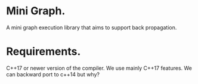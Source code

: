 # Mini Graph. 
A mini graph execution library that aims to support back propagation.

# Requirements.
C++17 or newer version of the compiler. We use mainly C++17 features. We can backward port to c++14 but why? 